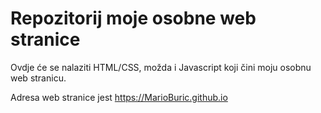 # Repozitorij moje osobne web stranice

Ovdje će se nalaziti HTML/CSS, možda i Javascript koji čini moju osobnu web stranicu.

Adresa web stranice jest https://MarioBuric.github.io
